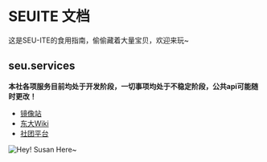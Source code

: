 # SEUITE 文档

这是SEU-ITE的食用指南，偷偷藏着大量宝贝，欢迎来玩~

## seu.services

**本社各项服务目前均处于开发阶段，一切事项均处于不稳定阶段，公共api可能随时更改！**

- [镜像站](/intro/MirrorStation)
- [东大Wiki](https://wiki.seu.services)
- [社团平台](https://club.seu.services)

![Hey! Susan Here~](https://i.loli.net/2019/03/21/5c93025b4a009.jpg)